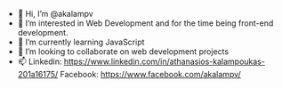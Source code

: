 - 👋 Hi, I’m @akalampv
- 👀 I’m interested in Web Development and for the time being front-end development.
- 🌱 I’m currently learning JavaScript
- 💞️ I’m looking to collaborate on web development projects
- 📫 Linkedin: https://www.linkedin.com/in/athanasios-kalampoukas-201a16175/
     Facebook: https://www.facebook.com/akalampv/

<!---
akalampv/akalampv is a ✨ special ✨ repository because its `README.md` (this file) appears on your GitHub profile.
You can click the Preview link to take a look at your changes.
--->
